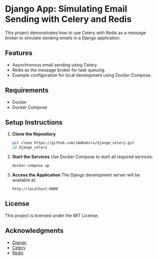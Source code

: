 # Django App: Simulating Email Sending with Celery and Redis

This project demonstrates how to use Celery with Redis as a message broker to simulate sending emails in a Django application.

## Features
- Asynchronous email sending using Celery.
- Redis as the message broker for task queuing.
- Example configuration for local development using Docker Compose.

## Requirements
- Docker
- Docker Compose

## Setup Instructions

1. **Clone the Repository**
    ```bash
    git clone https://github.com/iAmKabiru/django_celery.git
    cd django_celery
    ```

2. **Start the Services**
    Use Docker Compose to start all required services:
    ```bash
    docker-compose up
    ```

3. **Access the Application**
    The Django development server will be available at:
    ```
    http://localhost:8000
    ```

## License
This project is licensed under the MIT License.

## Acknowledgments
- [Django](https://www.djangoproject.com/)
- [Celery](https://docs.celeryproject.org/)
- [Redis](https://redis.io/)


